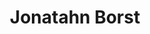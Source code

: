 ---
title: Jonatahn Borst
position: Vice President
quote: >
    "Traveling to Rwanda to work along side our community has opened up my eyes to the world, and leading engineering projects for our community has sparked my passion for humanitarian design. Because of EWB I am a more conscious and competent engineer."
year: 2018
image: /img/officers/2018/jonathan.jpeg
order: 2

draft: false
---